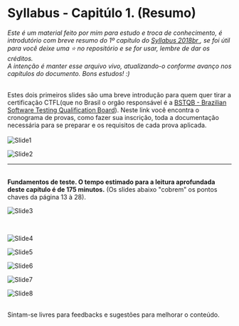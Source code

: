 <div align="left">
<h1>Syllabus - Capitúlo 1. (Resumo)</h1>
<i>Este é um material feito por mim para estudo e troca de conhecimento, é introdutório com breve resumo do 1º capítulo do <a href="https://bstqb.org.br/b9/doc/syllabus_ctfl_2018br.pdf">Syllabus 2018br </a>, se foi útil para você deixe uma ⭐ no repositório e se for usar, lembre de dar os créditos. <br>
A intenção é manter esse arquivo vivo, atualizando-o conforme avanço nos capítulos do documento. 
Bons estudos! :) </i><br>
</div>
<br>

Estes dois primeiros slides são uma breve introdução para quem quer tirar a certificação CTFL(que no Brasil o orgão responsável é a <a href="https://bstqb.org.br">BSTQB - Brazilian Software Testing Qualification Board</a>). Neste link você encontra o cronograma de provas, como fazer sua inscrição, toda a documentação necessária para se preparar e os requisitos de cada prova aplicada. 
<br><br>
![Slide1](https://user-images.githubusercontent.com/77998671/123182536-0de81b80-d466-11eb-8c23-d1de4506a3d4.png)
<br>

![Slide2](https://user-images.githubusercontent.com/77998671/123191081-1006a600-d477-11eb-87f5-853787289a75.png)
<br>

---
<br>
<b>Fundamentos de teste. O tempo estimado para a leitura aprofundada deste capítulo é de 175 minutos.</b> (Os slides abaixo "cobrem" os pontos chaves da página 13 à 28).

![Slide3](https://user-images.githubusercontent.com/77998671/123191123-214fb280-d477-11eb-8331-2f9415089f77.png)

<br>

![Slide4](https://user-images.githubusercontent.com/77998671/123191626-f2860c00-d477-11eb-8188-63da1eb1016e.png)
<br>

![Slide5](https://user-images.githubusercontent.com/77998671/123191667-fca80a80-d477-11eb-877f-d726e003ff0b.png)
<br>

![Slide6](https://user-images.githubusercontent.com/77998671/123191709-07fb3600-d478-11eb-9a64-512026a5a661.png)
<br>

![Slide7](https://user-images.githubusercontent.com/77998671/123275775-0020ad80-d4db-11eb-8c1c-d48b77305005.png)


![Slide8](https://user-images.githubusercontent.com/77998671/123191837-3711a780-d478-11eb-9b98-75fd8a87286b.png)

<br>
Sintam-se livres para feedbacks e sugestões para melhorar o conteúdo. 
